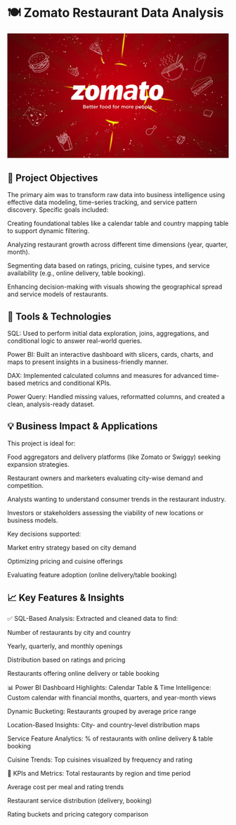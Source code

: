
# 🍽️ Zomato Restaurant Data Analysis

![zomato_logo](https://github.com/saicharannetha/zomato-data-analysis/blob/main/zomato.jpg)


## 🎯 Project Objectives
The primary aim was to transform raw data into business intelligence using effective data modeling, time-series tracking, and service pattern discovery. Specific goals included:

Creating foundational tables like a calendar table and country mapping table to support dynamic filtering.

Analyzing restaurant growth across different time dimensions (year, quarter, month).

Segmenting data based on ratings, pricing, cuisine types, and service availability (e.g., online delivery, table booking).

Enhancing decision-making with visuals showing the geographical spread and service models of restaurants.
## 🧰 Tools & Technologies
SQL: Used to perform initial data exploration, joins, aggregations, and conditional logic to answer real-world queries.

Power BI: Built an interactive dashboard with slicers, cards, charts, and maps to present insights in a business-friendly manner.

DAX: Implemented calculated columns and measures for advanced time-based metrics and conditional KPIs.

Power Query: Handled missing values, reformatted columns, and created a clean, analysis-ready dataset.
## 💡 Business Impact & Applications
This project is ideal for:

Food aggregators and delivery platforms (like Zomato or Swiggy) seeking expansion strategies.

Restaurant owners and marketers evaluating city-wise demand and competition.

Analysts wanting to understand consumer trends in the restaurant industry.

Investors or stakeholders assessing the viability of new locations or business models.

Key decisions supported:

Market entry strategy based on city demand

Optimizing pricing and cuisine offerings

Evaluating feature adoption (online delivery/table booking)
## 📈 Key Features & Insights
✅ SQL-Based Analysis:
Extracted and cleaned data to find:

Number of restaurants by city and country

Yearly, quarterly, and monthly openings

Distribution based on ratings and pricing

Restaurants offering online delivery or table booking

📊 Power BI Dashboard Highlights:
Calendar Table & Time Intelligence: Custom calendar with financial months, quarters, and year-month views

Dynamic Bucketing: Restaurants grouped by average price range

Location-Based Insights: City- and country-level distribution maps

Service Feature Analytics: % of restaurants with online delivery & table booking

Cuisine Trends: Top cuisines visualized by frequency and rating

📌 KPIs and Metrics:
Total restaurants by region and time period

Average cost per meal and rating trends

Restaurant service distribution (delivery, booking)

Rating buckets and pricing category comparison
